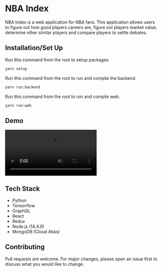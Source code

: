 # NBA Index

NBA Index is a web application for NBA fans.  This application allows users to figure out how good players careers are, figure out players market value, determine other similar players and compare players to settle debates.

## Installation/Set Up

Run this command from the root to setup packages.

```bash
yarn setup
```
Run this command from the root to run and compile the backend.

```bash
yarn run:backend
```
Run this command from the root to run and compile web.


```bash
yarn run:web
```
## Demo
![](demo/compare.webm)


## Tech Stack
* Python
* Tensorflow
* GraphQL
* React
* Redux
* Node.js (14.4.0)
* MongoDB (Cloud Atlas)


## Contributing
Pull requests are welcome. For major changes, please open an issue first to discuss what you would like to change.
